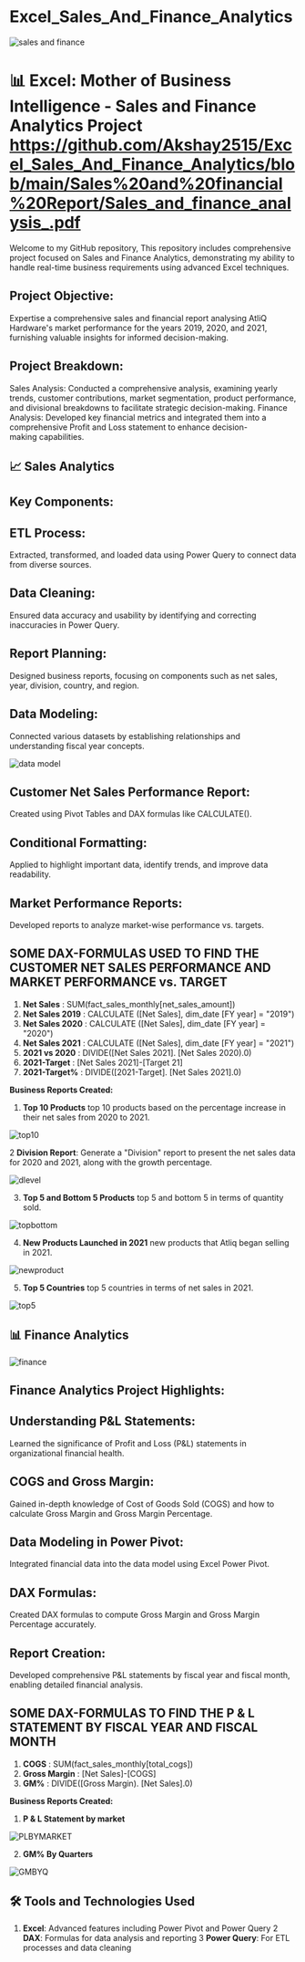 # Excel_Sales_And_Finance_Analytics

![sales and finance](https://github.com/Akshay2515/Excel_Sales_And_Finance_Analytics/assets/126151845/311a4c20-9b2d-42d4-96e9-895c860266da)



# 📊 Excel: Mother of Business Intelligence - Sales and Finance Analytics Project  https://github.com/Akshay2515/Excel_Sales_And_Finance_Analytics/blob/main/Sales%20and%20financial%20Report/Sales_and_finance_analysis_.pdf

Welcome to my GitHub repository, This repository includes comprehensive project focused on Sales and Finance Analytics, demonstrating my ability to handle real-time business requirements using advanced Excel techniques.

## Project Objective:
Expertise a comprehensive sales and financial report analysing AtliQ Hardware's market performance for the years 2019, 2020, and 2021, furnishing valuable insights for informed decision-making.

## Project Breakdown:
Sales Analysis: Conducted a comprehensive analysis, examining yearly trends, customer contributions, market segmentation, product performance, and divisional breakdowns to facilitate strategic decision-making. Finance Analysis: Developed key financial metrics and integrated them into a comprehensive Profit and Loss statement to enhance decision-making capabilities.


## 📈 Sales Analytics 
## Key Components:

## ETL Process:
Extracted, transformed, and loaded data using Power Query to connect data from diverse sources.
## Data Cleaning:
Ensured data accuracy and usability by identifying and correcting inaccuracies in Power Query.
## Report Planning:
Designed business reports, focusing on components such as net sales, year, division, country, and region.
## Data Modeling:
Connected various datasets by establishing relationships and understanding fiscal year concepts.

![data model](https://github.com/Akshay2515/Excel_Sales_And_Finance_Analytics/assets/126151845/2f371aee-8a8f-4ad8-a136-ca2503ffabf8)



## Customer Net Sales Performance Report:
Created using Pivot Tables and DAX formulas like CALCULATE().
## Conditional Formatting:
Applied to highlight important data, identify trends, and improve data readability.
## Market Performance Reports:
Developed reports to analyze market-wise performance vs. targets.


## SOME DAX-FORMULAS USED TO FIND THE CUSTOMER NET SALES PERFORMANCE AND MARKET PERFORMANCE vs. TARGET
1. **Net Sales** : SUM(fact_sales_monthly[net_sales_amount])
2. **Net Sales 2019** : CALCULATE ([Net Sales], dim_date [FY year] = "2019")
3. **Net Sales 2020** : CALCULATE ([Net Sales], dim_date [FY year] = "2020")
4. **Net Sales 2021** : CALCULATE ([Net Sales], dim_date [FY year] = "2021")
5. **2021 vs 2020** : DIVIDE([Net Sales 2021]. [Net Sales 2020).0)
6. **2021-Target** : [Net Sales 2021]-[Target 21]
7. **2021-Target%** : DIVIDE([2021-Target]. [Net Sales 2021].0)


**Business Reports Created:**
1. **Top 10 Products** top 10 products based on the percentage increase in their net sales from 2020 to 2021.

![top10](https://github.com/Akshay2515/Excel_Sales_And_Finance_Analytics/assets/126151845/719eeb1d-c66b-492f-97a8-91eb492775c1)


   
2 **Division Report**: Generate a "Division" report to present the net sales data for 2020 and 2021, along with the growth percentage.

![dlevel](https://github.com/Akshay2515/Excel_Sales_And_Finance_Analytics/assets/126151845/dbd54c4b-4777-49ef-b845-2917f25f5c4a)

   
3. **Top 5 and Bottom 5 Products** top 5 and bottom 5 in terms of quantity sold.

![topbottom](https://github.com/Akshay2515/Excel_Sales_And_Finance_Analytics/assets/126151845/7e096725-d400-4c80-be30-e7c72e2d74e8)

   
4. **New Products Launched in 2021**  new products that Atliq began selling in 2021.
   
![newproduct](https://github.com/Akshay2515/Excel_Sales_And_Finance_Analytics/assets/126151845/4f3531de-19fd-48db-be76-9ce01e9140d6)


   
5. **Top 5 Countries**  top 5 countries in terms of net sales in 2021.

![top5](https://github.com/Akshay2515/Excel_Sales_And_Finance_Analytics/assets/126151845/082a51c8-6afe-4515-bab5-efe61abe5bf1)



## 📊 Finance Analytics

![finance](https://github.com/Akshay2515/Excel_Sales_And_Finance_Analytics/assets/126151845/b9ecb976-2acc-4ff4-8ada-df216e78b6aa)

## Finance Analytics Project Highlights:
## Understanding P&L Statements:
Learned the significance of Profit and Loss (P&L) statements in organizational financial health.
## COGS and Gross Margin:
Gained in-depth knowledge of Cost of Goods Sold (COGS) and how to calculate Gross Margin and Gross Margin Percentage.
## Data Modeling in Power Pivot:
Integrated financial data into the data model using Excel Power Pivot.
## DAX Formulas:
Created DAX formulas to compute Gross Margin and Gross Margin Percentage accurately.
## Report Creation:
Developed comprehensive P&L statements by fiscal year and fiscal month, enabling detailed financial analysis.


## SOME DAX-FORMULAS TO FIND THE P & L STATEMENT BY FISCAL YEAR AND FISCAL MONTH
1. **COGS** : SUM(fact_sales_monthly[total_cogs])
2. **Gross Margin** : [Net Sales]-[COGS]
3. **GM%** : DIVIDE([Gross Margin). [Net Sales].0)

**Business Reports Created:**
1. **P & L Statement by market**

![PLBYMARKET](https://github.com/Akshay2515/Excel_Sales_And_Finance_Analytics/assets/126151845/1b3ef558-e2e4-4f4d-a7f5-5c4612b11728)
   
2. **GM% By Quarters**

![GMBYQ](https://github.com/Akshay2515/Excel_Sales_And_Finance_Analytics/assets/126151845/f819675d-e958-48d8-ab6f-ebc776f710cc)

## 🛠️ Tools and Technologies Used
1. **Excel**: Advanced features including Power Pivot and Power Query
2 **DAX**: Formulas for data analysis and reporting
3 **Power Query**: For ETL processes and data cleaning
